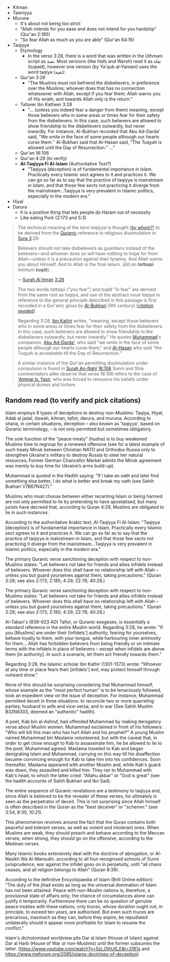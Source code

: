 - Kitman
- Tawriyya
- Muruna
	- It's about not being too strict
	- "Allah intends for you ease and does not intend for you hardship" (Qur'an 2:185)
	- "So fear Allah as much as you are able" (Qur'an 64:16)
- Taqiyya
	- Etymology
		- In the verse 3:28, there is a word that was written in the Uthmani script as تقىة. Most versions (like Hafs and Warsh) read it as تقاة (_tuqaat_), however one version (by Ya'qub al-Yamani) uses the word taqiya (تقية):
	- Qur'an 3:28
		- "The Muslims must not befriend the disbelievers, in preference over the Muslims; whoever does that has no connection whatsoever with Allah, except if you fear them; Allah warns you of His wrath; and towards Allah only is the return."
	- Tafseer ibn Katheer 3:28
		- "... (unless you indeed fear a danger from them) meaning, except those believers who in some areas or times fear for their safety from the disbelievers. In this case, such believers are allowed to show friendship to the disbelievers outwardly, but never inwardly. For instance, Al-Bukhari recorded that Abu Ad-Darda' said, "We smile in the face of some people although our hearts curse them.'' Al-Bukhari said that Al-Hasan said, "The Tuqyah is allowed until the Day of Resurrection.'' ..."
	- Qur'an 16:106
	- Qur'an 4:29 (to verify)
	- **Al-Taqiyya Fi Al-Islam** (Authoritative Text?)
		- "Taqiyya (deception) is of fundamental importance in Islam. Practically every Islamic sect agrees to it and practices it. We can go so far as to say that the practice of taqiyya is mainstream in Islam, and that those few sects not practicing it diverge from the mainstream...Taqiyya is very prevalent in Islamic politics, especially in the modern era."
- Hiyal
- Darura
	- It is a positive thing that lets people do Haram out of necessity
	- Like eating Pork (2:173 and 5:3)

>
>The technical meaning of the term _taqiyya_ is thought [_[by whom?](https://en.wikipedia.org/wiki/Wikipedia:Manual_of_Style/Words_to_watch#Unsupported_attributions "Wikipedia:Manual of Style/Words to watch")_] to be derived from the [Quranic](https://en.wikipedia.org/wiki/Quran "Quran") reference to religious dissimulation in [Sura 3](https://en.wikipedia.org/wiki/Sura_3 "Sura 3"):28:
>
> Believers should not take disbelievers as guardians instead of the believers—and whoever does so will have nothing to hope for from Allah—unless it is a precaution against their tyranny. And Allah warns you about Himself. And to Allah is the final return. (_illā an **tattaqū** minhum **tuqāt**_).
> 
> — [Surah Al Imran](https://en.wikipedia.org/wiki/Al_Imran "Al Imran") [3:28](https://quran.com/3?startingVerse=28)
>
> The two words _tattaqū_ ("you fear") and _tuqāt_ "in fear" are derived from the same root as _taqiya_, and use of the abstract noun _taqiya_ in reference to the general principle described in this passage is first recorded in a Qur'anic gloss by [Al-Bukhari](https://en.wikipedia.org/wiki/Muhammad_al-Bukhari "Muhammad al-Bukhari") (9th century).[_[citation needed](https://en.wikipedia.org/wiki/Wikipedia:Citation_needed "Wikipedia:Citation needed")_]
>
> Regarding 3:28, [Ibn Kathir](https://en.wikipedia.org/wiki/Ibn_Kathir "Ibn Kathir") writes, "meaning, except those believers who in some areas or times fear for their safety from the disbelievers. In this case, such believers are allowed to show friendship to the disbelievers outwardly, but never inwardly." He quotes [Muhammad](https://en.wikipedia.org/wiki/Muhammad "Muhammad")'s companion, [Abu Ad-Darda'](https://en.wikipedia.org/wiki/Abu_Ad-Darda%27 "Abu Ad-Darda'"), who said "we smile in the face of some people although our hearts curse them," and [Al-Hasan](https://en.wikipedia.org/wiki/Hasan_ibn_Ali "Hasan ibn Ali") who said "the Tuqyah is acceptable till the Day of Resurrection."
>
> A similar instance of the Qur'an permitting dissimulation under compulsion is found in [Surah An-Nahl](https://en.wikipedia.org/wiki/An-Nahl "An-Nahl") [16:106](https://quran.com/16?startingVerse=106) Sunni and Shia commentators alike observe that verse 16:106 refers to the case of ['Ammar b. Yasir](https://en.wikipedia.org/wiki/Ammar_ibn_Yasir "Ammar ibn Yasir"), who was forced to renounce his beliefs under physical duress and torture.

## Random read (to verify and pick citations)
Islam employs 9 types of deceptions to destroy non-Muslims: Taqiya, Hiyal, Adab al jadal, dawah, kitman, tafsir, darura, and muruna. According to sharia, in certain situations, deception – also known as 'taqiyya', based on Quranic terminology, – is not only permitted but sometimes obligatory.

The sole function of the "peace-treaty" (hudna) is to buy weakened Muslims time to regroup for a renewed offensive (see for a latest example of such treaty Minsk between Christian NATO and Orthodox Russia only to strengthen Ukraine's military to destroy Russia to steel her natural resources; Former German Chancellor Merkel admits the Minsk agreement was merely to buy time for Ukraine’s arms build-up).

Muhammad is quoted in the Hadith saying: "If I take an oath and later find something else better, I do what is better and break my oath (see Sahih Bukhari V7B67N427)."

Muslims who must choose between either recanting Islam or being harmed are not only permitted to lie by pretending to have apostatised, but many jurists have decreed that, according to Quran 4:29, Muslims are obligated to lie in such instances.

According to the authoritative Arabic text, Al-Taqiyya Fi Al-Islam: "Taqiyya [deception] is of fundamental importance in Islam. Practically every Islamic sect agrees to it and practices it. We can go so far as to say that the practice of taqiyya is mainstream in Islam, and that those few sects not practicing it diverge from the mainstream...Taqiyya is very prevalent in Islamic politics, especially in the modern era."

The primary Quranic verse sanctioning deception with respect to non-Muslims states: "Let believers not take for friends and allies infidels instead of believers. Whoever does this shall have no relationship left with Allah – unless you but guard yourselves against them, taking precautions." (Quran 3:28; see also 2:173; 2:185; 4:29; 22:78; 40:28.)


 The primary Quranic verse sanctioning deception with respect to non-Muslims states: "Let believers not take for friends and allies infidels instead of believers. Whoever does this shall have no relationship left with Allah – unless you but guard yourselves against them, taking precautions." (Quran 3:28; see also 2:173; 2:185; 4:29; 22:78; 40:28.)
 
 Al-Tabari's (838-923 AD) Tafsir, or Quranic exegeses, is essentially a standard reference in the entire Muslim world. Regarding 3:28, he wrote: "If you [Muslims] are under their [infidels'] authority, fearing for yourselves, behave loyally to them, with your tongue, while harbouring inner animosity for them... Allah has forbidden believers from being friendly or on intimate terms with the infidels in place of believers – except when infidels are above them [in authority]. In such a scenario, let them act friendly towards them."
 
 Regarding 3:28, the Islamic scholar Ibn Kathir (1301-1373) wrote: "Whoever at any time or place fears their [infidels'] evil, may protect himself through outward show."
 
 None of this should be surprising considering that Muhammad himself, whose example as the "most perfect human" is to be tenaciously followed, took an expedient view on the issue of deception. For instance, Muhammad permitted deceit in three situations: to reconcile two or more quarreling parties; husband to wife and vice-versa; and in war (See Sahih Muslim B32N6303, deemed an "authentic" hadith).
 
 A poet, Kab bin al-Ashruf, had offended Muhammad by making derogatory verse about Muslim women. Muhammad exclaimed in front of his followers: "Who will kill this man who has hurt Allah and his prophet?" A young Muslim named Muhammad bin Maslama volunteered, but with the caveat that, in order to get close enough to Kab to assassinate him, he be allowed to lie to the poet. Muhammad agreed. Maslama traveled to Kab and began denigrating Islam and Muhammad, carrying on this way till his disaffection became convincing enough for Kab to take him into his confidences. Soon thereafter, Maslama appeared with another Muslim and, while Kab's guard was down, they assaulted and killed him. They ran to Muhammad with Kab's head, to which the latter cried: "Allahu akbar" or "God is great" (see the hadith accounts of Sahih Bukhari and Ibn Sad).
 
 The entire sequence of Quranic revelations are a testimony to taqiyya and, since Allah is believed to be the revealer of these verses, he ultimately is seen as the perpetrator of deceit. This is not surprising since Allah himself is often described in the Quran as the "best deceiver" or "schemer." (see 3:54, 8:30, 10:21).
 
 This phenomenon revolves around the fact that the Quran contains both peaceful and tolerant verses, as well as violent and intolerant ones. When Muslims are weak, they should preach and behave according to the Meccan verses; when strong, they should go on the offensive, according to the Medinan verses.
 
 Many Islamic books extensively deal with the doctrine of abrogation, or Al-Nasikh Wa Al-Mansukh. according to all four recognised schools of Sunni jurisprudence, war against the infidel goes on in perpetuity, until "all chaos ceases, and all religion belongs to Allah" (Quran 8:39).
 
 According to the definitive Encyclopaedia of Islam (Brill Online edition): "The duty of the jihad exists as long as the universal domination of Islam has not been attained. Peace with non-Muslim nations is, therefore, a provisional state of affairs only; the chance of circumstances alone can justify it temporarily. Furthermore there can be no question of genuine peace treaties with these nations; only truces, whose duration ought not, in principle, to exceed ten years, are authorised. But even such truces are precarious, inasmuch as they can, before they expire, be repudiated unilaterally should it appear more profitable for Islam to resume the conflict."
 
 Islam's dichotomised worldview pits Dar al Islam (House of Islam) against Dar al Harb (House of War or non-Muslims) until the former subsumes the latter. (https://www.youtube.com/watch?v=Szj_OlhU6_E&t=3161s and https://www.meforum.org/2095/islams-doctrines-of-deception)